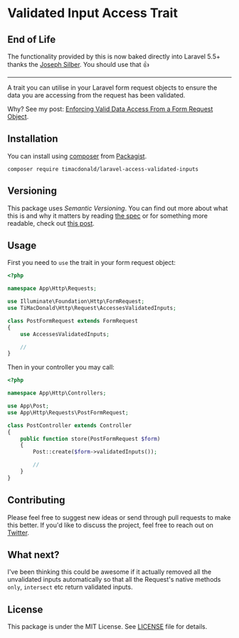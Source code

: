 # Validated Input Access Trait

## End of Life

The functionality provided by this is now baked directly into Laravel 5.5+ thanks the [Joseph Silber](https://twitter.com/joseph_silber/status/860574708810514433). You should use that 👍

---

A trait you can utilise in your Laravel form request objects to ensure the data you are accessing from the request has been validated.

Why? See my post: [Enforcing Valid Data Access From a Form Request Object](http://timacdonald.me/enforcing-valid-data-access-from-form-request-object/).

## Installation

You can install using [composer](https://getcomposer.org/) from [Packagist](https://packagist.org/packages/timacdonald/laravel-access-validated-inputs).

```
composer require timacdonald/laravel-access-validated-inputs
```

## Versioning

This package uses *Semantic Versioning*. You can find out more about what this is and why it matters by reading [the spec](http://semver.org) or for something more readable, check out [this post](https://laravel-news.com/building-apps-composer).

## Usage

First you need to `use` the trait in your form request object:

```php
<?php

namespace App\Http\Requests;

use Illuminate\Foundation\Http\FormRequest;
use TiMacDonald\Http\Request\AccessesValidatedInputs;

class PostFormRequest extends FormRequest
{
    use AccessesValidatedInputs;

    //
}
```

Then in your controller you may call:

```php
<?php

namespace App\Http\Controllers;

use App\Post;
use App\Http\Requests\PostFormRequest;

class PostController extends Controller
{
    public function store(PostFormRequest $form)
    {
        Post::create($form->validatedInputs());

        //
    }
}
```

## Contributing

Please feel free to suggest new ideas or send through pull requests to make this better. If you'd like to discuss the project, feel free to reach out on [Twitter](https://twitter.com/timacdonald87).

## What next?

I've been thinking this could be awesome if it actually removed all the unvalidated inputs automatically so that all the Request's native methods `only`, `intersect` etc return validated inputs.

## License

This package is under the MIT License. See [LICENSE](https://github.com/timacdonald/laravel-access-validated-inputs/blob/master/LICENSE.txt) file for details.
